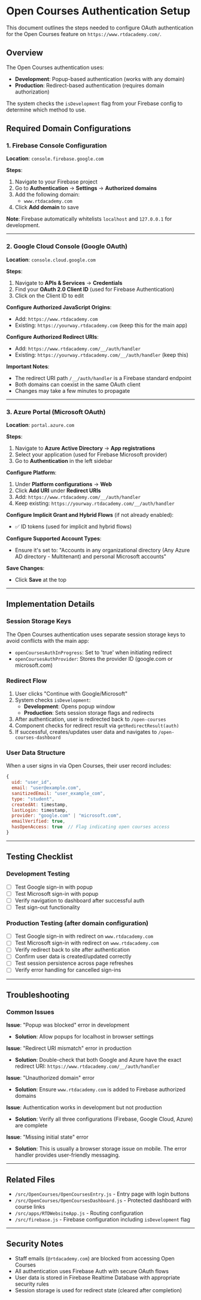# Open Courses Authentication Setup

This document outlines the steps needed to configure OAuth authentication for the Open Courses feature on `https://www.rtdacademy.com/`.

## Overview

The Open Courses authentication uses:
- **Development**: Popup-based authentication (works with any domain)
- **Production**: Redirect-based authentication (requires domain authorization)

The system checks the `isDevelopment` flag from your Firebase config to determine which method to use.

## Required Domain Configurations

### 1. Firebase Console Configuration

**Location**: `console.firebase.google.com`

**Steps**:
1. Navigate to your Firebase project
2. Go to **Authentication** → **Settings** → **Authorized domains**
3. Add the following domain:
   - `www.rtdacademy.com`
4. Click **Add domain** to save

**Note**: Firebase automatically whitelists `localhost` and `127.0.0.1` for development.

---

### 2. Google Cloud Console (Google OAuth)

**Location**: `console.cloud.google.com`

**Steps**:
1. Navigate to **APIs & Services** → **Credentials**
2. Find your **OAuth 2.0 Client ID** (used for Firebase Authentication)
3. Click on the Client ID to edit

**Configure Authorized JavaScript Origins**:
- Add: `https://www.rtdacademy.com`
- Existing: `https://yourway.rtdacademy.com` (keep this for the main app)

**Configure Authorized Redirect URIs**:
- Add: `https://www.rtdacademy.com/__/auth/handler`
- Existing: `https://yourway.rtdacademy.com/__/auth/handler` (keep this)

**Important Notes**:
- The redirect URI path `/__/auth/handler` is a Firebase standard endpoint
- Both domains can coexist in the same OAuth client
- Changes may take a few minutes to propagate

---

### 3. Azure Portal (Microsoft OAuth)

**Location**: `portal.azure.com`

**Steps**:
1. Navigate to **Azure Active Directory** → **App registrations**
2. Select your application (used for Firebase Microsoft provider)
3. Go to **Authentication** in the left sidebar

**Configure Platform**:
1. Under **Platform configurations** → **Web**
2. Click **Add URI** under **Redirect URIs**
3. Add: `https://www.rtdacademy.com/__/auth/handler`
4. Keep existing: `https://yourway.rtdacademy.com/__/auth/handler`

**Configure Implicit Grant and Hybrid Flows** (if not already enabled):
- ✅ ID tokens (used for implicit and hybrid flows)

**Configure Supported Account Types**:
- Ensure it's set to: "Accounts in any organizational directory (Any Azure AD directory - Multitenant) and personal Microsoft accounts"

**Save Changes**:
- Click **Save** at the top

---

## Implementation Details

### Session Storage Keys

The Open Courses authentication uses separate session storage keys to avoid conflicts with the main app:

- `openCoursesAuthInProgress`: Set to 'true' when initiating redirect
- `openCoursesAuthProvider`: Stores the provider ID (google.com or microsoft.com)

### Redirect Flow

1. User clicks "Continue with Google/Microsoft"
2. System checks `isDevelopment`:
   - **Development**: Opens popup window
   - **Production**: Sets session storage flags and redirects
3. After authentication, user is redirected back to `/open-courses`
4. Component checks for redirect result via `getRedirectResult(auth)`
5. If successful, creates/updates user data and navigates to `/open-courses-dashboard`

### User Data Structure

When a user signs in via Open Courses, their user record includes:

```javascript
{
  uid: "user_id",
  email: "user@example.com",
  sanitizedEmail: "user_example_com",
  type: "student",
  createdAt: timestamp,
  lastLogin: timestamp,
  provider: "google.com" | "microsoft.com",
  emailVerified: true,
  hasOpenAccess: true  // Flag indicating open courses access
}
```

---

## Testing Checklist

### Development Testing
- [ ] Test Google sign-in with popup
- [ ] Test Microsoft sign-in with popup
- [ ] Verify navigation to dashboard after successful auth
- [ ] Test sign-out functionality

### Production Testing (after domain configuration)
- [ ] Test Google sign-in with redirect on `www.rtdacademy.com`
- [ ] Test Microsoft sign-in with redirect on `www.rtdacademy.com`
- [ ] Verify redirect back to site after authentication
- [ ] Confirm user data is created/updated correctly
- [ ] Test session persistence across page refreshes
- [ ] Verify error handling for cancelled sign-ins

---

## Troubleshooting

### Common Issues

**Issue**: "Popup was blocked" error in development
- **Solution**: Allow popups for localhost in browser settings

**Issue**: "Redirect URI mismatch" error in production
- **Solution**: Double-check that both Google and Azure have the exact redirect URI: `https://www.rtdacademy.com/__/auth/handler`

**Issue**: "Unauthorized domain" error
- **Solution**: Ensure `www.rtdacademy.com` is added to Firebase authorized domains

**Issue**: Authentication works in development but not production
- **Solution**: Verify all three configurations (Firebase, Google Cloud, Azure) are complete

**Issue**: "Missing initial state" error
- **Solution**: This is usually a browser storage issue on mobile. The error handler provides user-friendly messaging.

---

## Related Files

- `/src/OpenCourses/OpenCoursesEntry.js` - Entry page with login buttons
- `/src/OpenCourses/OpenCoursesDashboard.js` - Protected dashboard with course links
- `/src/apps/RTDWebsiteApp.js` - Routing configuration
- `/src/firebase.js` - Firebase configuration including `isDevelopment` flag

---

## Security Notes

- Staff emails (`@rtdacademy.com`) are blocked from accessing Open Courses
- All authentication uses Firebase Auth with secure OAuth flows
- User data is stored in Firebase Realtime Database with appropriate security rules
- Session storage is used for redirect state (cleared after completion)
